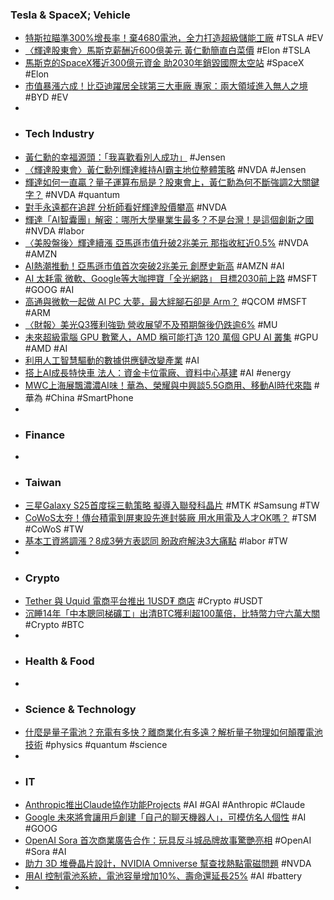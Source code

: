 ### Tesla & SpaceX; Vehicle
- [特斯拉瞄準300%增長率！棄4680電池，全力打造超級儲能工廠](https://hk.investing.com/news/stock-market-news/article-560742) #TSLA #EV
- [〈輝達股東會〉馬斯克薪酬近600億美元 黃仁勳簡直白菜價](https://news.cnyes.com/news/id/5616804) #Elon #TSLA
- [馬斯克的SpaceX獲近300億元資金 助2030年銷毀國際太空站](https://tw.news.yahoo.com/馬斯克的spacex獲近300億元資金-助2030年銷毀國際太空站-034004092.html) #SpaceX #Elon
- [市值暴漲六成！比亞迪躍居全球第三大車廠 專家：兩大領域進入無人之境](https://news.cnyes.com/news/id/5616856) #BYD #EV
-
- ### Tech Industry
- [黃仁勳的幸福源頭：「我喜歡看別人成功」](https://www.gvm.com.tw/article/113791) #Jensen
- [〈輝達股東會〉黃仁勳列輝達維持AI霸主地位整體策略](https://news.cnyes.com/news/id/5616263) #NVDA #Jensen
- [輝達如何一直贏？量子運算布局是？股東會上，黃仁勳為何不斷強調2大關鍵字？](https://www.bnext.com.tw/article/79564/nvidia-2024-stockholder) #NVDA #quantum
- [對手永遠都在追趕 分析師看好輝達股價攀高](https://news.cnyes.com/news/id/5616279) #NVDA
- [輝達「AI智囊團」解密：哪所大學畢業生最多？不是台灣！是這個創新之國](https://www.bnext.com.tw/article/79556/israel-most-employee-in-nvidia) #NVDA #labor
- [〈美股盤後〉輝達續漲 亞馬遜市值升破2兆美元 那指收紅近0.5%](https://news.cnyes.com/news/id/5616262) #NVDA #AMZN
- [AI熱潮推動！亞馬遜市值首次突破2兆美元 創歷史新高](https://m.cnyes.com/news/id/5616187) #AMZN #AI
- [AI 太耗電 微軟、Google等大咖押寶「全光網路」 目標2030前上路](https://www.wealth.com.tw/articles/dbd0b495-aa41-46bb-86c7-7d1ec7091ea0) #MSFT #GOOG #AI
- [高通與微軟一起做 AI PC 大夢，最大絆腳石卻是 Arm？](https://www.inside.com.tw/article/35437-qualcomm-and-microsoft-are-dreaming-of-ai-pc-ogether-but-the-biggest-stumbling-block-could-be-arm) #QCOM #MSFT #ARM
- [〈財報〉美光Q3獲利強勁 營收展望不及預期盤後仍跌逾6%](https://news.cnyes.com/news/id/5616280) #MU
- [未來超級電腦 GPU 數驚人，AMD 稱可能打造 120 萬個 GPU AI 叢集](https://technews.tw/2024/06/27/amd-says-ai-cluster-with-1-2-million-gpus/) #GPU #AMD #AI
- [利用人工智慧驅動的數據供應鏈改變產業](https://technews.tw/2024/06/27/epicor-erp-ai-supply-chain/) #AI
- [搭上AI成長特快車 法人：資金卡位電廠、資料中心基建](https://news.cnyes.com/news/id/5616723) #AI #energy
- [MWC上海展飄濃濃AI味！華為、榮耀與中興談5.5G商用、移動AI時代來臨](https://news.cnyes.com/news/id/5616336) #華為 #China #SmartPhone
-
- ### Finance
-
- ### Taiwan
- [三星Galaxy S25首度採三軌策略 擬導入聯發科晶片](https://news.cnyes.com/news/id/5617459) #MTK #Samsung #TW
- [CoWoS太夯！傳台積電到屏東設先進封裝廠 用水用電及人才OK嗎？](https://www.wealth.com.tw/articles/c7c85e12-73a9-42bb-923b-6c6240acf3ca) #TSM #CoWoS #TW
- [基本工資將調漲？8成3勞方表認同 盼政府解決3大痛點](https://news.cnyes.com/news/id/5615212) #labor #TW
-
- ### Crypto
- [Tether 與 Uquid 電商平台推出 1USD₮ 商店](https://abmedia.io/tether-cooperate-with-uquid-for-1usdt-store) #Crypto #USDT
- [沉睡14年「中本聰同梯礦工」出清BTC獲利超100萬倍，比特幣力守六萬大關](https://www.blocktempo.com/14-year-dormant-btc-miner-wallet-sold-50-btc/) #Crypto #BTC
-
- ### Health & Food
-
- ### Science & Technology
- [什麼是量子電池？充電有多快？離商業化有多遠？解析量子物理如何顛覆電池技術](https://www.bnext.com.tw/article/79560/quantum-battery-2024) #physics #quantum #science
-
- ### IT
- [Anthropic推出Claude協作功能Projects](https://www.ithome.com.tw/news/163666) #AI #GAI #Anthropic #Claude
- [Google 未來將會讓用戶創建「自己的聊天機器人」，可模仿名人個性](https://www.kocpc.com.tw/archives/552976) #AI #GOOG
- [OpenAI Sora 首次商業廣告合作：玩具反斗城品牌故事驚艷亮相](https://www.kocpc.com.tw/archives/553045) #OpenAI #Sora #AI
- [助力 3D 堆疊晶片設計，NVIDIA Omniverse 幫查找熱點電磁問題](https://technews.tw/2024/06/27/nvidia-omniverse-improve-3d-stacked-chip-designs/) #NVDA
- [用AI 控制電池系統，電池容量增加10%、壽命還延長25%](https://technews.tw/2024/06/26/ai-bms-on-chip/) #AI #battery
-